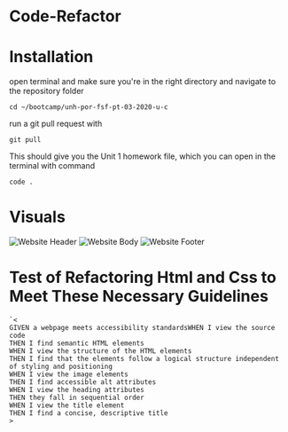 # Code-Refactor

# Installation
open terminal and make sure you're in the right directory and navigate to the repository folder

```cd ~/bootcamp/unh-por-fsf-pt-03-2020-u-c```

run a git pull request with

```git pull```

This should give you the Unit 1 homework file, which you can open in the terminal with command

```code .```


# Visuals
![Website Header](assets\images\Markdown-images\Header-for-markdown.png)
![Website Body](https://github.com/fleshborne/Code-Refactor/blob/master/assets/images/Markdown-images/Body-for-markdown.png)
![Website Footer](assets\images\Markdown-images\Footer-for-markdown.png)



# Test of Refactoring Html and Css to Meet These Necessary Guidelines 

    `<
    GIVEN a webpage meets accessibility standardsWHEN I view the source code
    THEN I find semantic HTML elements
    WHEN I view the structure of the HTML elements
    THEN I find that the elements follow a logical structure independent of styling and positioning
    WHEN I view the image elements
    THEN I find accessible alt attributes
    WHEN I view the heading attributes
    THEN they fall in sequential order
    WHEN I view the title element
    THEN I find a concise, descriptive title
    >

